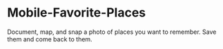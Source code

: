 # Mobile-Favorite-Places

Document, map, and snap a photo of places you want to remember. Save them and come back to them.
